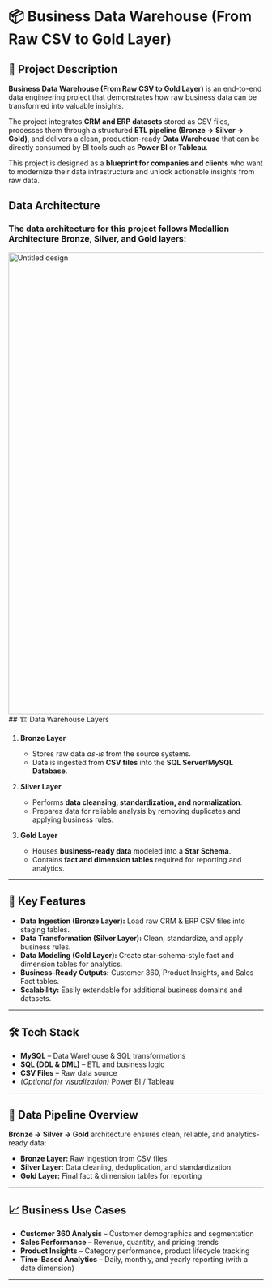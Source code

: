 # 📦 Business Data Warehouse (From Raw CSV to Gold Layer)

## 📖 Project Description  
**Business Data Warehouse (From Raw CSV to Gold Layer)** is an end-to-end data engineering project that demonstrates how raw business data can be transformed into valuable insights.  

The project integrates **CRM and ERP datasets** stored as CSV files, processes them through a structured **ETL pipeline (Bronze → Silver → Gold)**, and delivers a clean, production-ready **Data Warehouse** that can be directly consumed by BI tools such as **Power BI** or **Tableau**.  

This project is designed as a **blueprint for companies and clients** who want to modernize their data infrastructure and unlock actionable insights from raw data.  

## Data Architecture
### The data architecture for this project follows Medallion Architecture Bronze, Silver, and Gold layers:
<img width="1544" height="912" alt="Untitled design" src="https://github.com/user-attachments/assets/de5a2496-aeef-4398-80f3-2d52e5a7cd17" />
## 🏗️ Data Warehouse Layers  

1. **Bronze Layer**  
   - Stores raw data *as-is* from the source systems.  
   - Data is ingested from **CSV files** into the **SQL Server/MySQL Database**.  

2. **Silver Layer**  
   - Performs **data cleansing, standardization, and normalization**.  
   - Prepares data for reliable analysis by removing duplicates and applying business rules.  

3. **Gold Layer**  
   - Houses **business-ready data** modeled into a **Star Schema**.  
   - Contains **fact and dimension tables** required for reporting and analytics.  
---

## 🚀 Key Features  
- **Data Ingestion (Bronze Layer):** Load raw CRM & ERP CSV files into staging tables.  
- **Data Transformation (Silver Layer):** Clean, standardize, and apply business rules.  
- **Data Modeling (Gold Layer):** Create star-schema-style fact and dimension tables for analytics.  
- **Business-Ready Outputs:** Customer 360, Product Insights, and Sales Fact tables.  
- **Scalability:** Easily extendable for additional business domains and datasets.  

---
## 🛠️ Tech Stack  
- **MySQL** – Data Warehouse & SQL transformations  
- **SQL (DDL & DML)** – ETL and business logic  
- **CSV Files** – Raw data source  
- *(Optional for visualization)* Power BI / Tableau  

---

## 📂 Data Pipeline Overview  
**Bronze → Silver → Gold** architecture ensures clean, reliable, and analytics-ready data:  

- **Bronze Layer:** Raw ingestion from CSV files  
- **Silver Layer:** Data cleaning, deduplication, and standardization  
- **Gold Layer:** Final fact & dimension tables for reporting  

---
## 📈 Business Use Cases  
- **Customer 360 Analysis** – Customer demographics and segmentation  
- **Sales Performance** – Revenue, quantity, and pricing trends  
- **Product Insights** – Category performance, product lifecycle tracking  
- **Time-Based Analytics** – Daily, monthly, and yearly reporting (with a date dimension)  

---
